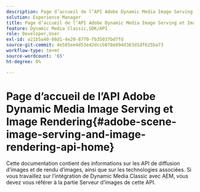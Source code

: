 ```yaml
---
description: Page d’accueil de l’API Adobe Dynamic Media Image Serving et Image Rendering
solution: Experience Manager
title: Page d’accueil de l’API Adobe Dynamic Media Image Serving et Image Rendering
feature: Dynamic Media Classic,SDK/API
role: Developer,User
exl-id: a21b5a40-88d1-4e20-8770-fb35037bd7fd
source-git-commit: 4e585ee4d53e42dccb078e894d363d1df625ba73
workflow-type: tm+mt
source-wordcount: '65'
ht-degree: 0%

---
```


# Page d’accueil de l’API Adobe Dynamic Media Image Serving et Image Rendering{#adobe-scene-image-serving-and-image-rendering-api-home}

Cette documentation contient des informations sur les API de diffusion d’images et de rendu d’images, ainsi que sur les technologies associées. Si vous travaillez sur l’intégration de Dynamic Media Classic avec AEM, vous devez vous référer à la partie Serveur d’images de cette API.
